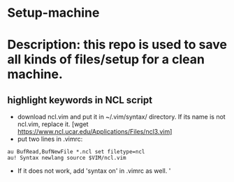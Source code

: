 # Setup-machine

# Description: this repo is used to save all kinds of files/setup for a clean machine.

## highlight keywords in NCL script
- download ncl.vim and put it in ~/.vim/syntax/ directory. If its name is not ncl.vim, replace it. [wget https://www.ncl.ucar.edu/Applications/Files/ncl3.vim]
- put two lines in .vimrc: 
```
au BufRead,BufNewFile *.ncl set filetype=ncl
au! Syntax newlang source $VIM/ncl.vim
```
- If it does not work, add 'syntax on' in .vimrc as well. '

